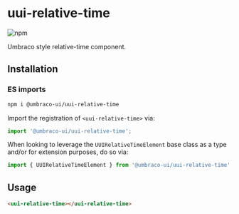# uui-relative-time

![npm](https://img.shields.io/npm/v/@umbraco-ui/uui-relative-time?logoColor=%231B264F)

Umbraco style relative-time component.

## Installation

### ES imports

```zsh
npm i @umbraco-ui/uui-relative-time
```

Import the registration of `<uui-relative-time>` via:

```javascript
import '@umbraco-ui/uui-relative-time';
```

When looking to leverage the `UUIRelativeTimeElement` base class as a type and/or for extension purposes, do so via:

```javascript
import { UUIRelativeTimeElement } from '@umbraco-ui/uui-relative-time';
```

## Usage

```html
<uui-relative-time></uui-relative-time>
```
